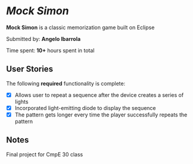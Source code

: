 # *Mock Simon*

**Mock Simon** is a classic memorization game built on Eclipse

Submitted by: **Angelo Ibarrola**

Time spent: **10+** hours spent in total

## User Stories

The following **required** functionality is complete:

* [X] Allows user to repeat a sequence after the device creates a series of lights 
* [X] Incorporated light-emitting diode to display the sequence 
* [X] The pattern gets longer every time the player successfully repeats the pattern

## Notes
Final project for CmpE 30 class 
